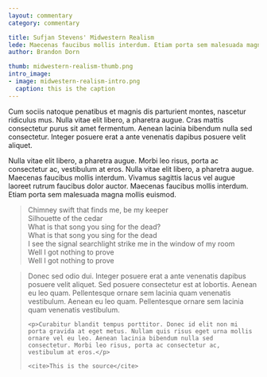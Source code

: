 ```yaml
---
layout: commentary
category: commentary

title: Sufjan Stevens' Midwestern Realism
lede: Maecenas faucibus mollis interdum. Etiam porta sem malesuada magna mollis euismod.
author: Brandon Dorn

thumb: midwestern-realism-thumb.png
intro_image:
- image: midwestern-realism-intro.png
  caption: this is the caption
---
```


Cum sociis natoque penatibus et magnis dis parturient montes, nascetur ridiculus mus. Nulla vitae elit libero, a pharetra augue. Cras mattis consectetur purus sit amet fermentum. Aenean lacinia bibendum nulla sed consectetur. Integer posuere erat a ante venenatis dapibus posuere velit aliquet.

Nulla vitae elit libero, a pharetra augue. Morbi leo risus, porta ac consectetur ac, vestibulum at eros. Nulla vitae elit libero, a pharetra augue. Maecenas faucibus mollis interdum. Vivamus sagittis lacus vel augue laoreet rutrum faucibus dolor auctor. Maecenas faucibus mollis interdum. Etiam porta sem malesuada magna mollis euismod.

<blockquote class="lyrics">
	<p>
	Chimney swift that finds me, be my keeper <br>
	Silhouette of the cedar <br>
	What is that song you sing for the dead? <br>
	What is that song you sing for the dead <br>
	I see the signal searchlight strike me in the window of my room <br>
	Well I got nothing to prove <br>
	Well I got nothing to prove <br>
	</p>
</blockquote>

<blockquote>
	<p>Donec sed odio dui. Integer posuere erat a ante venenatis dapibus posuere velit aliquet. Sed posuere consectetur est at lobortis. Aenean eu leo quam. Pellentesque ornare sem lacinia quam venenatis vestibulum. Aenean eu leo quam. Pellentesque ornare sem lacinia quam venenatis vestibulum.</p>

	<p>Curabitur blandit tempus porttitor. Donec id elit non mi porta gravida at eget metus. Nullam quis risus eget urna mollis ornare vel eu leo. Aenean lacinia bibendum nulla sed consectetur. Morbi leo risus, porta ac consectetur ac, vestibulum at eros.</p>

	<cite>This is the source</cite>
</blockquote>